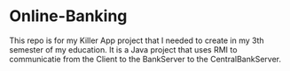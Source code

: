 # Online-Banking

This repo is for my Killer App project that I needed to create in my 3th semester of my education.
It is a Java project that uses RMI to communicatie from the Client to the BankServer to the CentralBankServer.
